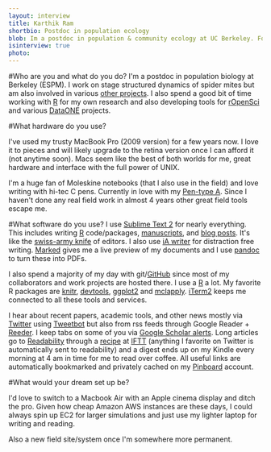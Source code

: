 ```yaml
---
layout: interview
title: Karthik Ram
shortbio: Postdoc in population ecology
blob: Im a postdoc in population & community ecology at UC Berkeley. Former field ecologist turned theoretical.
isinterview: true
photo: 
---
```


#Who are you and what do you do?
I'm a postdoc in population biology at Berkeley (ESPM). I work on stage structured dynamics of spider mites but am also involved in various [other projects](http://nature.berkeley.edu/~kram/projects/). I also spend a good bit of time working with [R](http://www.r-project.org/) for my own research and also developing tools for [rOpenSci](http://ropensci.org) and various [DataONE](http://dataone.org) projects.

#What hardware do you use?

I've used my trusty MacBook Pro (2009 version) for a few years now. I love it to pieces and will likely upgrade to the retina version once I can afford it (not anytime soon). Macs seem like the best of both worlds for me, great hardware and interface with the full power of UNIX.

I'm a huge fan of Moleskine notebooks (that I also use in the field) and love writing with hi-tec C pens. Currently in love with my [Pen-type A](http://shop.cwandt.com/products/pen-type-a). Since I haven't done any real field work in almost 4 years other great field tools escape me.

#What software do you use?
I use [Sublime Text 2](http://www.sublimetext.com/) for nearly everything. This includes writing [R](http://www.r-project.org/) code/packages, [manuscripts](https://github.com/karthikram/smb_git), and [blog posts](http://inundata.org/). It's like the [swiss-army knife](http://timotheepoisot.fr/2013/01/22/selection-sublime-plugins/) of editors. I also use [iA writer](http://www.iawriter.com/) for distraction free writing. [Marked](http://markedapp.com/) gives me a live preview of my documents and I use [pandoc](http://johnmacfarlane.net/pandoc/) to turn these into PDFs.  

I also spend a majority of my day with git/[GitHub](https://github.com/) since most of my collaborators and work projects are hosted there.  I use a [R](http://www.r-project.org/) a lot. My favorite R packages are [knitr](http://yihui.name/knitr/), [devtools](http://www.rstudio.com/projects/devtools/), [ggplot2](http://ggplot2.org/) and [mclapply](http://stat.ethz.ch/R-manual/R-devel/library/parallel/html/mclapply.html). [iTerm2](http://www.iterm2.com/) keeps me connected to all these tools and services.

I hear about recent papers, academic tools, and other news mostly via [Twitter](http://twitter.com/_inundata) using [Tweetbot](http://tapbots.com/software/tweetbot/mac/) but also from rss feeds through Google Reader + [Reeder](http://reederapp.com/). I keep tabs on some of you via [Google Scholar alerts](http://scholar.google.com/scholar_alerts?view_op=list_alerts&hl=en). Long articles go to [Readability](http://www.readability.com/) through a [recipe](https://ifttt.com/myrecipes/personal/2595379) at [IFTT](http://ifttt.com/) (anything I favorite on Twitter is automatically sent to readability) and a digest ends up on my Kindle every morning at 4 am in time for me to read over coffee. All useful links are automatically bookmarked and privately cached on my [Pinboard](http://pinboard.in/) account. 
  

#What would your dream set up be?

I'd love to switch to a Macbook Air with an Apple cinema display and ditch the pro. Given how cheap Amazon AWS instances are these days, I could always spin up EC2 for larger simulations and just use my lighter laptop for writing and reading. 

Also a new field site/system once I'm somewhere more permanent. 

